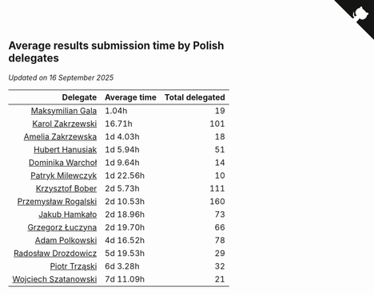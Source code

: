 ## Average results submission time by Polish delegates

*Updated on 16 September 2025*

| Delegate | Average time | Total delegated |
| ---: | :--- | ---: |
| [Maksymilian Gala](https://www.worldcubeassociation.org/persons/2022GALA01) | 1.04h | 19 |
| [Karol Zakrzewski](https://www.worldcubeassociation.org/persons/2014ZAKR01) | 16.71h | 101 |
| [Amelia Zakrzewska](https://www.worldcubeassociation.org/persons/2012ZAKR01) | 1d 4.03h | 18 |
| [Hubert Hanusiak](https://www.worldcubeassociation.org/persons/2013HANU01) | 1d 5.94h | 51 |
| [Dominika Warchoł](https://www.worldcubeassociation.org/persons/2021WARC01) | 1d 9.64h | 14 |
| [Patryk Milewczyk](https://www.worldcubeassociation.org/persons/2014MILE01) | 1d 22.56h | 10 |
| [Krzysztof Bober](https://www.worldcubeassociation.org/persons/2013BOBE01) | 2d 5.73h | 111 |
| [Przemysław Rogalski](https://www.worldcubeassociation.org/persons/2013ROGA02) | 2d 10.53h | 160 |
| [Jakub Hamkało](https://www.worldcubeassociation.org/persons/2018HAMK01) | 2d 18.96h | 73 |
| [Grzegorz Łuczyna](https://www.worldcubeassociation.org/persons/2005LUCZ01) | 2d 19.70h | 66 |
| [Adam Polkowski](https://www.worldcubeassociation.org/persons/2007POLK01) | 4d 16.52h | 78 |
| [Radosław Drozdowicz](https://www.worldcubeassociation.org/persons/2012DROZ02) | 5d 19.53h | 29 |
| [Piotr Trząski](https://www.worldcubeassociation.org/persons/2012TRZA01) | 6d 3.28h | 32 |
| [Wojciech Szatanowski](https://www.worldcubeassociation.org/persons/2011SZAT01) | 7d 11.09h | 21 |


<a href="https://github.com/maxidragon/wca_statistics_pl" class="github-corner" aria-label="View source on Github"><svg width="80" height="80" viewBox="0 0 250 250" style="fill:#151513; color:#fff; position: absolute; top: 0; border: 0; right: 0;" aria-hidden="true"><path d="M0,0 L115,115 L130,115 L142,142 L250,250 L250,0 Z"></path><path d="M128.3,109.0 C113.8,99.7 119.0,89.6 119.0,89.6 C122.0,82.7 120.5,78.6 120.5,78.6 C119.2,72.0 123.4,76.3 123.4,76.3 C127.3,80.9 125.5,87.3 125.5,87.3 C122.9,97.6 130.6,101.9 134.4,103.2" fill="currentColor" style="transform-origin: 130px 106px;" class="octo-arm"></path><path d="M115.0,115.0 C114.9,115.1 118.7,116.5 119.8,115.4 L133.7,101.6 C136.9,99.2 139.9,98.4 142.2,98.6 C133.8,88.0 127.5,74.4 143.8,58.0 C148.5,53.4 154.0,51.2 159.7,51.0 C160.3,49.4 163.2,43.6 171.4,40.1 C171.4,40.1 176.1,42.5 178.8,56.2 C183.1,58.6 187.2,61.8 190.9,65.4 C194.5,69.0 197.7,73.2 200.1,77.6 C213.8,80.2 216.3,84.9 216.3,84.9 C212.7,93.1 206.9,96.0 205.4,96.6 C205.1,102.4 203.0,107.8 198.3,112.5 C181.9,128.9 168.3,122.5 157.7,114.1 C157.9,116.9 156.7,120.9 152.7,124.9 L141.0,136.5 C139.8,137.7 141.6,141.9 141.8,141.8 Z" fill="currentColor" class="octo-body"></path></svg></a><style>.github-corner:hover .octo-arm{animation:octocat-wave 560ms ease-in-out}@keyframes octocat-wave{0%,100%{transform:rotate(0)}20%,60%{transform:rotate(-25deg)}40%,80%{transform:rotate(10deg)}}@media (max-width:500px){.github-corner:hover .octo-arm{animation:none}.github-corner .octo-arm{animation:octocat-wave 560ms ease-in-out}}</style>
